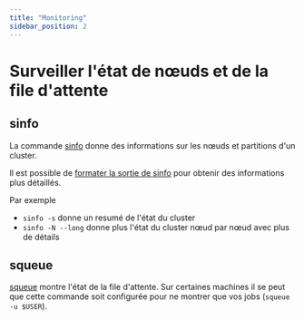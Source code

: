 ```yaml
---
title: "Monitoring"
sidebar_position: 2
---
```

# Surveiller l'état de nœuds et de la file d'attente

## sinfo

La commande [sinfo](https://slurm.schedmd.com/sinfo.html) donne des informations sur les nœuds et partitions d'un cluster.

Il est possible de [formater la sortie de sinfo](https://slurm.schedmd.com/sinfo.html#OPT_format) pour obtenir des informations plus détaillés.

Par exemple

- `sinfo -s`
    donne un resumé de l'état du cluster
- `sinfo -N --long`
    donne plus l'état du cluster nœud par nœud avec plus de détails

## squeue

[squeue](https://slurm.schedmd.com/squeue.html) montre l'état de la file d'attente. Sur certaines machines il se peut que cette commande soit configurée pour ne montrer que vos jobs (`squeue -u $USER`).


<!-- ## scontrol


## sacct

informations comptables sur des jobs complétés ou actifs

`squeue -u username`

Cette commande affiche la liste des travaux en cours pour l'utilisateur spécifié. Vous pouvez voir des informations telles que l'ID du travail, l'état, le nœud, le temps, etc. -->
